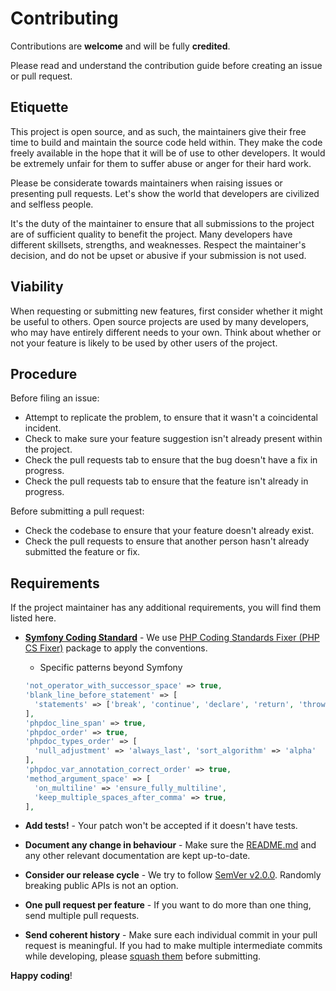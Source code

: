# Contributing

Contributions are **welcome** and will be fully **credited**.

Please read and understand the contribution guide before creating an issue or pull request.

## Etiquette

This project is open source, and as such, the maintainers give their free time to build and maintain the source code
held within. They make the code freely available in the hope that it will be of use to other developers. It would be
extremely unfair for them to suffer abuse or anger for their hard work.

Please be considerate towards maintainers when raising issues or presenting pull requests. Let's show the
world that developers are civilized and selfless people.

It's the duty of the maintainer to ensure that all submissions to the project are of sufficient
quality to benefit the project. Many developers have different skillsets, strengths, and weaknesses. Respect the maintainer's decision, and do not be upset or abusive if your submission is not used.

## Viability

When requesting or submitting new features, first consider whether it might be useful to others. Open
source projects are used by many developers, who may have entirely different needs to your own. Think about
whether or not your feature is likely to be used by other users of the project.

## Procedure

Before filing an issue:

- Attempt to replicate the problem, to ensure that it wasn't a coincidental incident.
- Check to make sure your feature suggestion isn't already present within the project.
- Check the pull requests tab to ensure that the bug doesn't have a fix in progress.
- Check the pull requests tab to ensure that the feature isn't already in progress.

Before submitting a pull request:

- Check the codebase to ensure that your feature doesn't already exist.
- Check the pull requests to ensure that another person hasn't already submitted the feature or fix.

## Requirements

If the project maintainer has any additional requirements, you will find them listed here.

- **[Symfony Coding Standard](https://symfony.com/doc/current/contributing/code/standards.html)** - We use [PHP Coding Standards Fixer (PHP CS Fixer)](https://github.com/FriendsOfPHP/PHP-CS-Fixer) package to apply the conventions.

  - Specific patterns beyond Symfony

  ```php
  'not_operator_with_successor_space' => true,
  'blank_line_before_statement' => [
    'statements' => ['break', 'continue', 'declare', 'return', 'throw', 'try'],
  ],
  'phpdoc_line_span' => true,
  'phpdoc_order' => true,
  'phpdoc_types_order' => [
    'null_adjustment' => 'always_last', 'sort_algorithm' => 'alpha'
  ],
  'phpdoc_var_annotation_correct_order' => true,
  'method_argument_space' => [
    'on_multiline' => 'ensure_fully_multiline',
    'keep_multiple_spaces_after_comma' => true,
  ],
  ```

- **Add tests!** - Your patch won't be accepted if it doesn't have tests.

- **Document any change in behaviour** - Make sure the [README.md](../README.md) and any other relevant documentation are kept up-to-date.

- **Consider our release cycle** - We try to follow [SemVer v2.0.0](https://semver.org/). Randomly breaking public APIs is not an option.

- **One pull request per feature** - If you want to do more than one thing, send multiple pull requests.

- **Send coherent history** - Make sure each individual commit in your pull request is meaningful. If you had to make multiple intermediate commits while developing, please [squash them](https://www.git-scm.com/book/en/v2/Git-Tools-Rewriting-History#Changing-Multiple-Commit-Messages) before submitting.

**Happy coding**!
